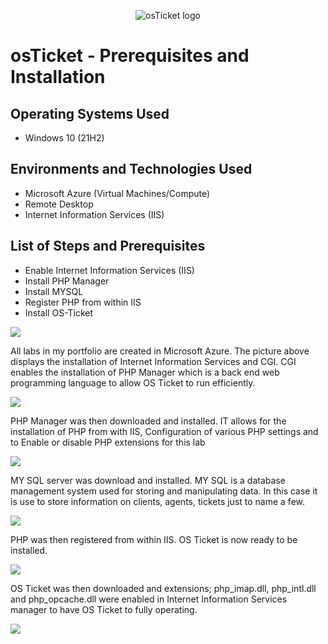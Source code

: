 <p align="center">
<img src="https://i.imgur.com/Clzj7Xs.png" alt="osTicket logo"/>
</p>

<h1>osTicket - Prerequisites and Installation</h1>

<h2>Operating Systems Used </h2>

- Windows 10</b> (21H2)

<h2>Environments and Technologies Used</h2>

- Microsoft Azure (Virtual Machines/Compute)
- Remote Desktop
- Internet Information Services (IIS)

<h2>List of Steps and Prerequisites</h2>

- Enable Internet Information Services (IIS)  
- Install PHP Manager
- Install MYSQL
- Register PHP from within IIS
- Install OS-Ticket

 
 <img src=https://i.imgur.com/fgP5riF.png/>
 
 All labs in my portfolio are created in Microsoft Azure. The picture above displays the installation of Internet Information Services and CGI. CGI enables the installation of PHP Manager which is a back end web programming language to allow OS Ticket to run efficiently.

 <img src=https://i.imgur.com/N6HsCyC.png/>
 
 PHP Manager was then downloaded and installed. IT allows for the installation of PHP from with IIS, Configuration of various PHP settings and to Enable or disable PHP extensions for this lab
 
  <img src=https://i.imgur.com/U0Hm13C.png/>
     
  MY SQL server was download and installed. MY SQL is a database management system used for storing and manipulating data. In this case it is use to store information on clients, agents, tickets just to name a few.

 <img src=https://i.imgur.com/zBV2nmE.png/>
 
 PHP was then registered from within IIS. OS Ticket is now ready to be installed.
 
<img src=https://i.imgur.com/upKXohr.png/>

OS Ticket was then downloaded and extensions; php_imap.dll, php_intl.dll and php_opcache.dll were enabled in Internet Information Services manager to have OS Ticket to fully operating.

<img src=https://i.imgur.com/xWxJoIo.png/>
